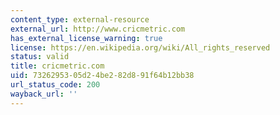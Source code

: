 ```yaml
---
content_type: external-resource
external_url: http://www.cricmetric.com
has_external_license_warning: true
license: https://en.wikipedia.org/wiki/All_rights_reserved
status: valid
title: cricmetric.com
uid: 73262953-05d2-4be2-82d8-91f64b12bb38
url_status_code: 200
wayback_url: ''
---
```

